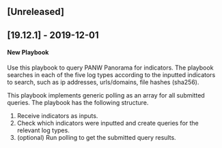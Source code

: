 ## [Unreleased]


## [19.12.1] - 2019-12-01
#### New Playbook
Use this playbook to query PANW Panorama for indicators. The playbook searches in each of the five log types according to the inputted indicators to search, such as ip addresses, urls/domains, file hashes (sha256).

This playbook implements generic polling as an array for all submitted queries.
The playbook has the following structure.

1. Receive indicators as inputs.
2. Check which indicators were inputted and create queries for the relevant log types.
3. (optional) Run polling to get the submitted query results.